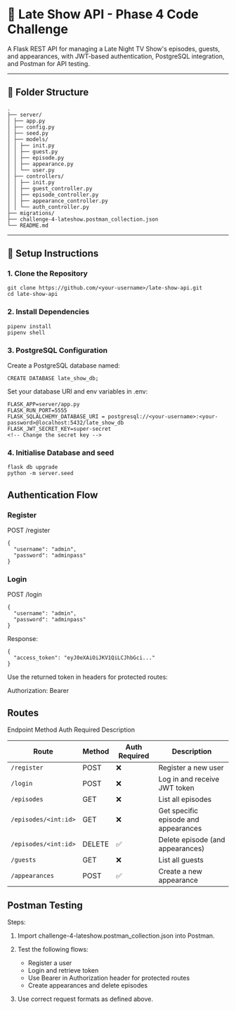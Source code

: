 # 🌙 Late Show API - Phase 4 Code Challenge

A Flask REST API for managing a Late Night TV Show's episodes, guests, and appearances, with JWT-based authentication, PostgreSQL integration, and Postman for API testing.

---

## 📁 Folder Structure
```
.
├── server/
│ ├── app.py
│ ├── config.py
│ ├── seed.py
│ ├── models/
│ │ ├── init.py
│ │ ├── guest.py
│ │ ├── episode.py
│ │ ├── appearance.py
│ │ └── user.py
│ ├── controllers/
│ │ ├── init.py
│ │ ├── guest_controller.py
│ │ ├── episode_controller.py
│ │ ├── appearance_controller.py
│ │ └── auth_controller.py
├── migrations/
├── challenge-4-lateshow.postman_collection.json
└── README.md
```

---

## 🚀 Setup Instructions

### 1. Clone the Repository

```
git clone https://github.com/<your-username>/late-show-api.git
cd late-show-api
```
### 2. Install Dependencies
```
pipenv install 
pipenv shell
```
### 3. PostgreSQL Configuration
Create a PostgreSQL database named:
```
CREATE DATABASE late_show_db;
```
Set your database URI and env variables in .env:
```
FLASK_APP=server/app.py
FLASK_RUN_PORT=5555
FLASK_SQLALCHEMY_DATABASE_URI = postgresql://<your-username>:<your-password>@localhost:5432/late_show_db
FLASK_JWT_SECRET_KEY=super-secret
<!-- Change the secret key -->
```
### 4. Initialise Database and seed
```
flask db upgrade
python -m server.seed
```

## Authentication Flow
### Register

POST /register
```
{
  "username": "admin",
  "password": "adminpass"
}
```
### Login

POST /login
```
{
  "username": "admin",
  "password": "adminpass"
}
```
Response:
```
{
  "access_token": "eyJ0eXAiOiJKV1QiLCJhbGci..."
}
```
Use the returned token in headers for protected routes:

Authorization: Bearer <token>

## Routes
Endpoint	Method	Auth Required	Description

| Route                    | Method | Auth Required  | Description                          |
|--------------------------|--------|----------------|--------------------------------------|
| `/register`              | POST   | ❌             | Register a new user                  |
| `/login`                 | POST   | ❌             | Log in and receive JWT token         |
| `/episodes`              | GET    | ❌             | List all episodes                    |
| `/episodes/<int:id>`     | GET    | ❌             | Get specific episode and appearances |
| `/episodes/<int:id>`     | DELETE | ✅             | Delete episode (and appearances)     |
| `/guests`                | GET    | ❌             | List all guests                      |
| `/appearances`           | POST   | ✅             | Create a new appearance              |


## Postman Testing
Steps:

1. Import challenge-4-lateshow.postman_collection.json into Postman.
2. Test the following flows:

    - Register a user
    - Login and retrieve token
    - Use Bearer <token> in Authorization header for protected routes
    - Create appearances and delete episodes

3. Use correct request formats as defined above.